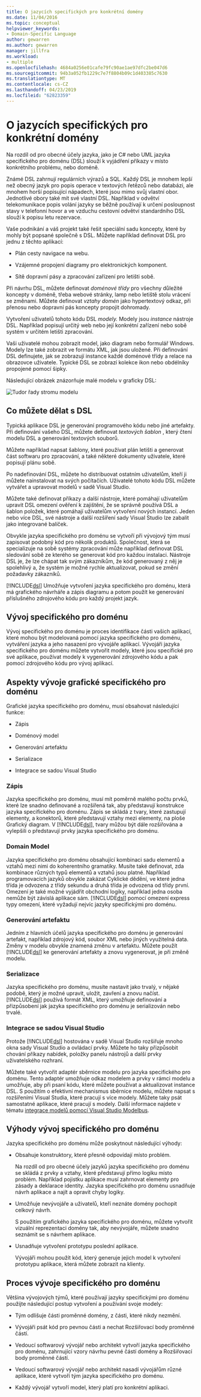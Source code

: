 ```yaml
---
title: O jazycích specifických pro konkrétní domény
ms.date: 11/04/2016
ms.topic: conceptual
helpviewer_keywords:
- Domain-Specific Language
author: gewarren
ms.author: gewarren
manager: jillfra
ms.workload:
- multiple
ms.openlocfilehash: 4684a0256e01cafe79fc90ae1ae97dfc2be047d6
ms.sourcegitcommit: 94b3a052fb1229c7e7f8804b09c1d403385c7630
ms.translationtype: MT
ms.contentlocale: cs-CZ
ms.lasthandoff: 04/23/2019
ms.locfileid: "62823359"
---
```

# <a name="about-domain-specific-languages"></a>O jazycích specifických pro konkrétní domény

Na rozdíl od pro obecné účely jazyka, jako je C# nebo UML jazyka specifického pro doménu (DSL) slouží k vyjádření příkazy v místo konkrétního problému, nebo doméně.

Známé DSL zahrnují regulárních výrazů a SQL. Každý DSL je mnohem lepší než obecný jazyk pro popis operace v textových řetězců nebo databázi, ale mnohem horší popisující nápadech, které jsou mimo svůj vlastní obor. Jednotlivé obory také mít své vlastní DSL. Například v odvětví telekomunikace popis volání jazyky se běžně používají k určení posloupnost stavy v telefonní hovor a ve vzduchu cestovní odvětví standardního DSL slouží k popisu letu rezervace.

Vaše podnikání a váš projekt také řešit speciální sadu koncepty, které by mohly být popsané společně s DSL. Můžete například definovat DSL pro jednu z těchto aplikací:

- Plán cesty navigace na webu.

- Vzájemné propojení diagramy pro elektronických komponent.

- Sítě dopravní pásy a zpracování zařízení pro letišti sobě.

Při návrhu DSL, můžete definovat *doménové třídy* pro všechny důležité koncepty v doméně, třeba webové stránky, lamp nebo letiště stolu vrácení se změnami. Můžete definovat *vztahy domén* jako hypertextový odkaz, při přenosu nebo dopravní pás koncepty propojit dohromady.

Vytvoření uživatelů tohoto kódu DSL *modely.* Modely jsou *instance* nástroje DSL. Například popisují určitý web nebo její konkrétní zařízení nebo sobě systém v určitém letišti zpracování.

Vaši uživatelé mohou zobrazit model, jako diagram nebo formulář Windows. Modely lze také zobrazit ve formátu XML, jak jsou uložené. Při definování DSL definujete, jak se zobrazují instance každé doménové třídy a relace na obrazovce uživatele. Typické DSL se zobrazí kolekce ikon nebo obdélníky propojené pomocí šipky.

Následující obrázek znázorňuje malé modelu v graficky DSL:

![Tudor řady stromu modelu](../modeling/media/tudor_familytreemodel.png)

## <a name="what-you-can-do-with-dsls"></a>Co můžete dělat s DSL

Typická aplikace DSL je generování programového kódu nebo jiné artefakty. Při definování vašeho DSL, můžete definovat *textových šablon* , který čtení modelu DSL a generování textových souborů.

Můžete například napsat šablony, které používat plán letišti a generovat část softwaru pro zpracování, a také některé dokumenty uživatele, které popisují plánu sobě.

Po nadefinování DSL, můžete ho distribuovat ostatním uživatelům, kteří ji můžete nainstalovat na svých počítačích. Uživatelé tohoto kódu DSL můžete vytvářet a upravovat modelů v sadě Visual Studio.

Můžete také definovat příkazy a další nástroje, které pomáhají uživatelům upravit DSL omezení ověření k zajištění, že se správně používá DSL a šablon položek, které pomáhají uživatelům vytvoření nových instancí. Jeden nebo více DSL, své nástroje a další rozšíření sady Visual Studio lze zabalit jako integrované balíček.

Obvykle jazyka specifického pro doménu se vytvoří při vývojový tým musí zapisovat podobný kód pro několik produktů. Společnost, která se specializuje na sobě systémy zpracování může například definovat DSL sledování sobě ze kterého se generovat kód pro každou instalaci. Nástroje DSL je, že lze chápat tak svým zákazníkům, že kód generovaný z něj je spolehlivý a, že systém je možné rychle aktualizovat, pokud se změní požadavky zákazníků.

[!INCLUDE[dsl](../modeling/includes/dsl_md.md)] Umožňuje vytvoření jazyka specifického pro doménu, která má grafického návrháře a zápis diagramu a potom použít ke generování příslušného zdrojového kódu pro každý projekt jazyk.

## <a name="domain-specific-development"></a>Vývoj specifického pro doménu

Vývoj specifického pro doménu je proces identifikace části vašich aplikací, které mohou být modelovaná pomocí jazyka specifického pro doménu, vytváření jazyka a jeho nasazení pro vývojáře aplikací. Vývojáři jazyka specifického pro doménu můžete vytvořit modely, které jsou specifické pro své aplikace, používat modely k vygenerování zdrojového kódu a pak pomocí zdrojového kódu pro vývoj aplikací.

## <a name="aspects-of-graphical-domain-specific-development"></a>Aspekty vývoje grafické specifického pro doménu

Grafické jazyka specifického pro doménu, musí obsahovat následující funkce:

- Zápis

- Doménový model

- Generování artefaktu

- Serializace

- Integrace se sadou Visual Studio

### <a name="notation"></a>Zápis

Jazyka specifického pro doménu, musí mít poměrně malého počtu prvků, které lze snadno definované a rozšířená tak, aby představují konstrukce jazyka specifického pro doménu. Zápis se skládá z tvary, které zastupují elementy, a konektorů, které představují vztahy mezi elementy, na ploše Grafický diagram. V [!INCLUDE[dsl](../modeling/includes/dsl_md.md)], tvary můžou být dále rozšiřována a vylepšili o představují prvky jazyka specifického pro doménu.

### <a name="domain-model"></a>Domain Model

Jazyka specifického pro doménu obsahující kombinaci sadu elementů a vztahů mezi nimi do koherentního gramatiky. Musíte také definovat, zda kombinace různých typů elementů a vztahů jsou platné. Například programovacích jazyků obvykle zakázat Cyklické dědění, ve které jedna třída je odvozena z třídy sekundu a druhá třída je odvozena od třídy první. Omezení je také možné vyjádřit obchodní logiky, například jedna osoba nemůže být závislá aplikace sám. [!INCLUDE[dsl](../modeling/includes/dsl_md.md)] pomocí omezení express typy omezení, které vyžadují nejvíc jazyky specifickými pro doménu.

### <a name="artifact-generation"></a>Generování artefaktu

Jedním z hlavních účelů jazyka specifického pro doménu je generování artefakt, například zdrojový kód, soubor XML nebo jiných využitelná data. Změny v modelu obvykle znamená změnu v artefaktu. Můžete použít [!INCLUDE[dsl](../modeling/includes/dsl_md.md)] ke generování artefakty a znovu vygenerovat, je při změně modelu.

### <a name="serialization"></a>Serializace

Jazyka specifického pro doménu, musíte nastavit jako trvalý, v nějaké podobě, který je možné upravit, uložit, zavření a znovu načíst. [!INCLUDE[dsl](../modeling/includes/dsl_md.md)] používá formát XML, který umožňuje definování a přizpůsobení jak jazyka specifického pro doménu je serializován nebo trvalé.

### <a name="integration-with-visual-studio"></a>Integrace se sadou Visual Studio

Protože [!INCLUDE[dsl](../modeling/includes/dsl_md.md)] hostována v sadě Visual Studio rozšiřuje mnoho okna sady Visual Studio a ovládací prvky. Můžete ho taky přizpůsobit chování příkazy nabídek, položky panelu nástrojů a další prvky uživatelského rozhraní.

Můžete také vytvořit adaptér sběrnice modelu pro jazyka specifického pro doménu. Tento adaptér umožňuje odkaz modelem a prvky v rámci modelu a umožňuje, aby při psaní kódu, které můžete používat a aktualizovat instance DSL. S použitím o efektivní mechanismus sběrnice modelu, můžete napsat s rozšířeními Visual Studia, které pracují s více modely. Můžete taky psát samostatné aplikace, které pracují s modely. Další informace najdete v tématu [integrace modelů pomocí Visual Studio Modelbus](../modeling/integrating-models-by-using-visual-studio-modelbus.md).

## <a name="benefits-of-domain-specific-development"></a>Výhody vývoj specifického pro doménu

Jazyka specifického pro doménu může poskytnout následující výhody:

- Obsahuje konstruktory, které přesně odpovídají místo problém.

     Na rozdíl od pro obecné účely jazyků jazyka specifického pro doménu se skládá z prvky a vztahy, které představují přímo logiku místo problém. Například pojistku aplikace musí zahrnovat elementy pro zásady a deklarace identity. Jazyka specifického pro doménu usnadňuje návrh aplikace a najít a opravit chyby logiky.

- Umožňuje nevývojáře a uživatelů, kteří neznáte domény pochopit celkový návrh.

     S použitím grafického jazyka specifického pro doménu, můžete vytvořit vizuální reprezentaci domény tak, aby nevývojáře, můžete snadno seznámit se s návrhem aplikace.

- Usnadňuje vytvoření prototypu poslední aplikace.

     Vývojáři mohou použít kód, který generuje jejich model k vytvoření prototypu aplikace, která můžete zobrazit na klienty.

## <a name="the-process-of-domain-specific-development"></a>Proces vývoje specifického pro doménu

Většina vývojových týmů, které používají jazyky specifickými pro doménu použijte následující postup vytvoření a používání svoje modely:

- Tým odlišuje části proměnné domény, z části, které nikdy nezmění.

- Vývojáři psát kód pro pevnou části a nechat Rozšiřovací body proměnné částí.

- Vedoucí softwarový vývojář nebo architekt vytvoří jazyka specifického pro doménu, zahrnující vzory návrhu pevné částí domény a Rozšiřovací body proměnné částí.

- Vedoucí softwarový vývojář nebo architekt nasadí vývojářům různé aplikace, které vytvoří tým jazyka specifického pro doménu.

- Každý vývojář vytvoří model, který platí pro konkrétní aplikaci.